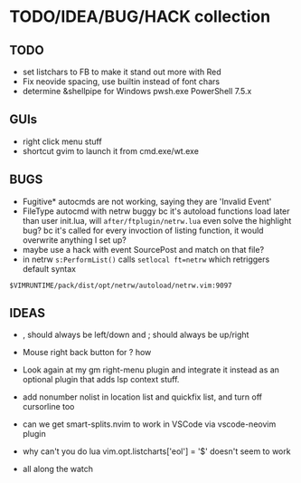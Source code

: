 # TODO/IDEA/BUG/HACK collection

## TODO

- set listchars to FB to make it stand out more with Red
- Fix neovide spacing, use builtin instead of font chars
- determine &shellpipe for Windows pwsh.exe PowerShell 7.5.x

## GUIs

- right click menu stuff
- shortcut gvim to launch it from cmd.exe/wt.exe

## BUGS

- Fugitive* autocmds are not working, saying they are 'Invalid Event'
- FileType autocmd with netrw buggy bc it's autoload functions load later than user
  init.lua, will `after/ftplugin/netrw.lua` even solve the highlight bug? bc it's called
  for every invoction of listing function, it would overwrite anything I set up?
- maybe use a hack with event SourcePost and match on that file?
- in netrw `s:PerformList()` calls `setlocal ft=netrw` which retriggers default syntax
```text
$VIMRUNTIME/pack/dist/opt/netrw/autoload/netrw.vim:9097
```

## IDEAS

- , should always be left/down and ; should always be up/right
- Mouse right back button for <C-o>? how
- Look again at my gm right-menu plugin and integrate it instead as an optional
  plugin that adds lsp context stuff.
- add nonumber nolist in location list and quickfix list, and turn off cursorline too
- can we get smart-splits.nvim to work in VSCode via vscode-neovim plugin

- why can't you do lua vim.opt.listcharts['eol'] = '$' doesn't seem to work
- all along the watch
